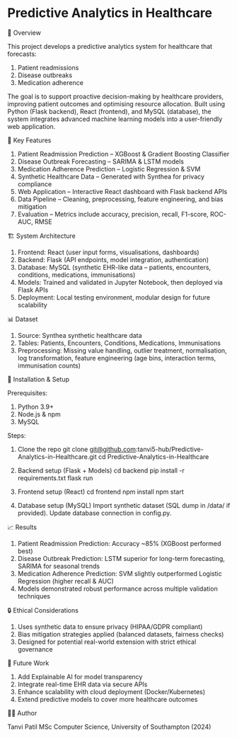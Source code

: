 # Predictive Analytics in Healthcare
📌 Overview

This project develops a predictive analytics system for healthcare that forecasts:

1. Patient readmissions
2. Disease outbreaks
3. Medication adherence

The goal is to support proactive decision-making by healthcare providers, improving patient outcomes and optimising resource allocation.
Built using Python (Flask backend), React (frontend), and MySQL (database), the system integrates advanced machine learning models into a user-friendly web application.

🎯 Key Features

1. Patient Readmission Prediction – XGBoost & Gradient Boosting Classifier
2. Disease Outbreak Forecasting – SARIMA & LSTM models
3. Medication Adherence Prediction – Logistic Regression & SVM
4. Synthetic Healthcare Data – Generated with Synthea for privacy compliance
5. Web Application – Interactive React dashboard with Flask backend APIs
6. Data Pipeline – Cleaning, preprocessing, feature engineering, and bias mitigation
7. Evaluation – Metrics include accuracy, precision, recall, F1-score, ROC-AUC, RMSE

🏗️ System Architecture

1. Frontend: React (user input forms, visualisations, dashboards)
2. Backend: Flask (API endpoints, model integration, authentication)
3. Database: MySQL (synthetic EHR-like data – patients, encounters, conditions, medications, immunisations)
4. Models: Trained and validated in Jupyter Notebook, then deployed via Flask APIs
5. Deployment: Local testing environment, modular design for future scalability

📊 Dataset

1. Source: Synthea synthetic healthcare data
2. Tables: Patients, Encounters, Conditions, Medications, Immunisations
3. Preprocessing: Missing value handling, outlier treatment, normalisation, log transformation, feature engineering (age bins, interaction terms, immunisation counts)

🚀 Installation & Setup

Prerequisites:
1. Python 3.9+
2. Node.js & npm
3. MySQL

Steps:
1. Clone the repo
git clone git@github.com:tanvi5-hub/Predictive-Analytics-in-Healthcare.git
cd Predictive-Analytics-in-Healthcare

2. Backend setup (Flask + Models)
cd backend
pip install -r requirements.txt
flask run

3. Frontend setup (React)
cd frontend
npm install
npm start

4. Database setup (MySQL)
Import synthetic dataset (SQL dump in /data/ if provided).
Update database connection in config.py.

📈 Results

1. Patient Readmission Prediction: Accuracy ~85% (XGBoost performed best)
2. Disease Outbreak Prediction: LSTM superior for long-term forecasting, SARIMA for seasonal trends
3. Medication Adherence Prediction: SVM slightly outperformed Logistic Regression (higher recall & AUC)
4. Models demonstrated robust performance across multiple validation techniques

🔒 Ethical Considerations

1. Uses synthetic data to ensure privacy (HIPAA/GDPR compliant)
2. Bias mitigation strategies applied (balanced datasets, fairness checks)
3. Designed for potential real-world extension with strict ethical governance

📌 Future Work

1. Add Explainable AI for model transparency
2. Integrate real-time EHR data via secure APIs
3. Enhance scalability with cloud deployment (Docker/Kubernetes)
4. Extend predictive models to cover more healthcare outcomes

🧑‍💻 Author

Tanvi Patil
MSc Computer Science, University of Southampton (2024)
